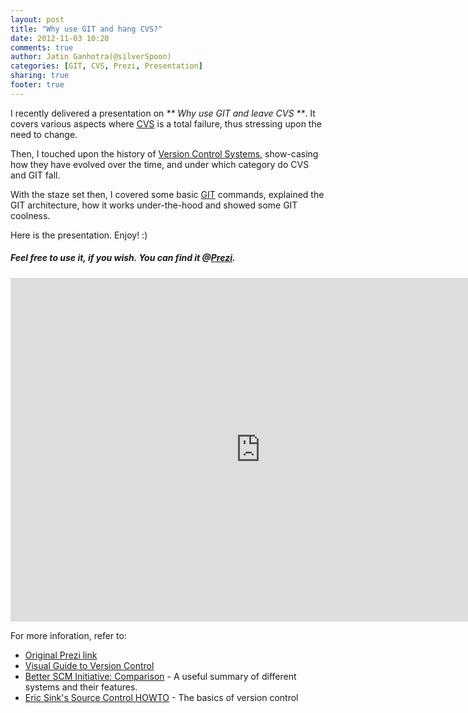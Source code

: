 ```yaml
---
layout: post
title: "Why use GIT and hang CVS?"
date: 2012-11-03 10:20
comments: true
author: Jatin Ganhotra(@silverSpoon)
categories: [GIT, CVS, Prezi, Presentation]
sharing: true
footer: true
---
```


I recently delivered a presentation on _** Why use GIT and leave CVS **_.
It covers various aspects where [CVS](http://en.wikipedia.org/wiki/Concurrent_Versions_System) is a total failure, thus stressing upon the need to change.  

Then, I touched upon the history of [Version Control Systems](http://en.wikipedia.org/wiki/Revision_control), show-casing how they have evolved over the time, and under which category do CVS and GIT fall.  

With the staze set then, I covered some basic [GIT](http://git-scm.com) commands, explained the GIT architecture, how it works under-the-hood and showed some GIT coolness.

Here is the presentation. Enjoy! :)

##### Feel free to use it, if you wish. You can find it @[Prezi](http://prezi.com/recommend/pui6-w8iqrxd).  

<iframe src="http://prezi.com/embed/sdmunjlnosxm/?bgcolor=ffffff&amp;lock_to_path=1&amp;autoplay=no&amp;autohide_ctrls=0" width="800" height="550" frameBorder="0"></iframe>  

  

For more inforation, refer to:

* [Original Prezi link](http://prezi.com/sdmunjlnosxm/why-use-git/?kw=view-sdmunjlnosxm&rc=ref-16379955)
* [Visual Guide to Version Control](http://betterexplained.com/articles/a-visual-guide-to-version-control/)
* [Better SCM Initiative: Comparison](http://better-scm.shlomifish.org/comparison/) - A useful summary of different systems and their features.
* [Eric Sink's Source Control HOWTO](http://www.ericsink.com/scm/source_control.html) - The basics of version control
